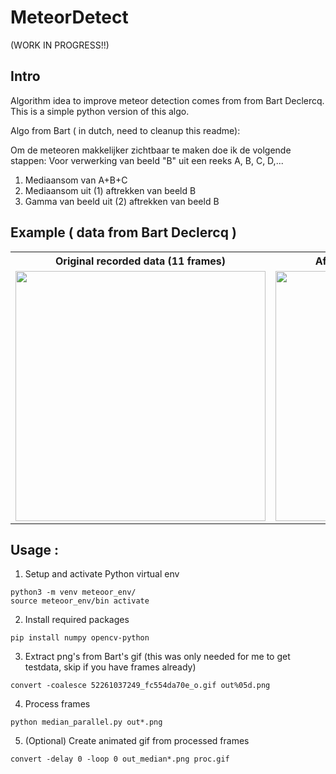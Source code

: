 # MeteorDetect

(WORK IN PROGRESS!!)

## Intro

Algorithm idea to improve meteor detection comes from from Bart Declercq.
This is a simple python version of this algo.

Algo from Bart ( in dutch, need to cleanup this readme):

Om de meteoren makkelijker zichtbaar te maken doe ik de volgende stappen:
Voor verwerking van beeld "B" uit een reeks A, B, C, D,...

1) Mediaansom van A+B+C
2) Mediaansom uit (1) aftrekken van beeld B
3) Gamma van beeld uit (2) aftrekken van beeld B

## Example ( data from Bart Declercq )

 <table>
  <tr>
    <th>Original recorded data (11 frames)</th>
    <th>After applying the above algorithm</th>
  </tr>
  <tr>
    <td><img src="testdata/52261037249_fc554da70e_o.gif"  width="400" height="400" /></td>
    <td><img src="testdata/52259782297_39a5f8e20d_o.gif"  width="400" height="400" /></td>
  </tr>
</table> 

## Usage :

1. Setup and activate Python virtual env
```
python3 -m venv meteoor_env/
source meteoor_env/bin activate
```
2. Install required packages
```
pip install numpy opencv-python
```
3. Extract png's from Bart's gif (this was only needed for me to get testdata, skip if you have frames already)
```
convert -coalesce 52261037249_fc554da70e_o.gif out%05d.png
```
4. Process frames
```
python median_parallel.py out*.png
```
5. (Optional) Create animated gif from processed frames
```
convert -delay 0 -loop 0 out_median*.png proc.gif
```

